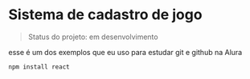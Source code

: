 <h1>Sistema de cadastro de jogo</h1>

> Status do projeto: em desenvolvimento

esse é um dos exemplos que eu uso para estudar git e github na Alura

```
npm install react
```

